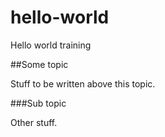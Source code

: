 # hello-world
Hello world training

##Some topic

Stuff to be written above this topic.

###Sub topic

Other stuff.

